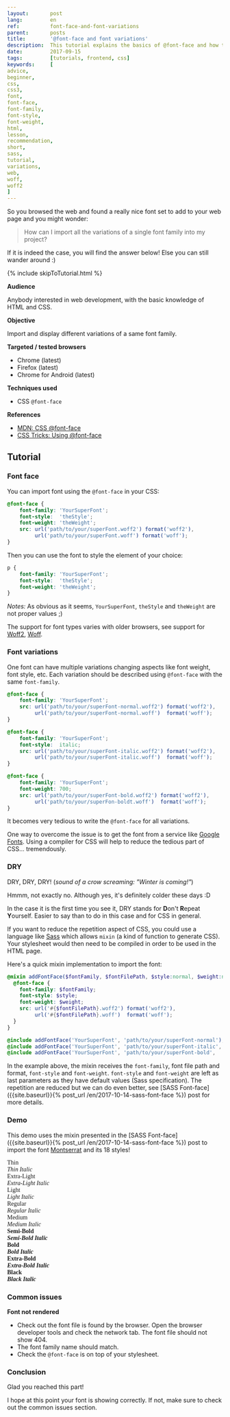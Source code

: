 ```yaml
---
layout:       post
lang:         en
ref:          font-face-and-font-variations
parent:       posts
title:        '@font-face and font variations'
description:  This tutorial explains the basics of @font-face and how to import multiple variation of a single font-family.
date:         2017-09-15
tags:         [tutorials, frontend, css]
keywords:     [
advice,
beginner,
css,
css3,
font,
font-face,
font-family,
font-style,
font-weight,
html,
lesson,
recommendation,
short,
sass,
tutorial,
variations,
web,
woff,
woff2
]
---
```


So you browsed the web and found a really nice font set to add to your web page and you might wonder: 

> How can I import all the variations of a single font family into my project?   

If it is indeed the case, you will find the answer below!
Else you can still wander around :)

{% include skipToTutorial.html %}

**Audience**

Anybody interested in web development, with the basic knowledge of HTML and CSS.

**Objective**

Import and display different variations of a same font family.

**Targeted / tested browsers**

- Chrome  (latest)
- Firefox (latest)
- Chrome for Android (latest)

**Techniques used**

- CSS `@font-face`

**References**

- [MDN: CSS @font-face](https://developer.mozilla.org/en-US/docs/Web/CSS/%40font-face)
- [CSS Tricks: Using @font-face](https://css-tricks.com/snippets/css/using-font-face/)

## Tutorial

### Font face

You can import font using the `@font-face` in your CSS:

```css
@font-face {
    font-family: 'YourSuperFont';
    font-style:  'theStyle';
    font-weight: 'theWeight';
    src: url('path/to/your/superFont.woff2') format('woff2'),
         url('path/to/your/superFont.woff') format('woff');
}
```

Then you can use the font to style the element of your choice:

```css
p {
    font-family: 'YourSuperFont';
    font-style:  'theStyle';
    font-weight: 'theWeight';
}
```

*Notes:* 
As obvious as it seems, `YourSuperFont`, `theStyle` and `theWeight` are not proper values ;)

The support for font types varies with older browsers, see support for  
[Woff2](http://caniuse.com/#search=woff2),
[Woff](http://caniuse.com/#search=woff).


### Font variations

One font can have multiple variations changing aspects like font weight, font style, etc.
Each variation should be described using `@font-face` with the same `font-family`.

```css
@font-face {
    font-family: 'YourSuperFont';
    src: url('path/to/your/superFont-normal.woff2') format('woff2'),
         url('path/to/your/superFont-normal.woff')  format('woff');
}

@font-face {
    font-family: 'YourSuperFont';
    font-style:  italic;
    src: url('path/to/your/superFont-italic.woff2') format('woff2'),
         url('path/to/your/superFont-italic.woff')  format('woff');
}

@font-face {
    font-family: 'YourSuperFont';
    font-weight: 700;
    src: url('path/to/your/superFont-bold.woff2') format('woff2'),
         url('path/to/your/superFon-boldt.woff')  format('woff');
}
```

It becomes very tedious to write the `@font-face` for all variations.

One way to overcome the issue is to get the font from a service like
[Google Fonts](https://fonts.google.com/).
Using a compiler for CSS will help to reduce the tedious part of CSS... tremendously.   

### DRY

DRY, DRY, DRY! (*sound of a crow screaming: "Winter is coming!"*)

Hmmm, not exactly no. Although yes, it's definitely colder these days :D

In the case it is the first time you see it, DRY stands for **D**on't **R**epeat **Y**ourself.
Easier to say than to do in this case and for CSS in general.

If you want to reduce the repetition aspect of CSS, you could use a language like [Sass](http://sass-lang.com) 
which allows `mixin` (a kind of function to generate CSS). 
Your stylesheet would then need to be compiled in order to be used in the HTML page.

Here's a quick mixin implementation to import the font:

```scss
@mixin addFontFace($fontFamily, $fontFilePath, $style:normal, $weight:normal) {
  @font-face {
    font-family: $fontFamily;
    font-style: $style;
    font-weight: $weight;
    src: url('#{$fontFilePath}.woff2') format('woff2'),
         url('#{$fontFilePath}.woff')  format('woff');
  }
}

@include addFontFace('YourSuperFont', 'path/to/your/superFont-normal');
@include addFontFace('YourSuperFont', 'path/to/your/superFont-italic', italic);
@include addFontFace('YourSuperFont', 'path/to/your/superFont-bold',   normal, 700);
```

In the example above, the mixin receives the `font-family`, font file path and format, `font-style` and `font-weight`.
`font-style` and `font-weight` are left as last parameters as they have default values (Sass specification).
The repetition are reduced but we can do even better, see 
[SASS Font-face]({{site.baseurl}}{% post_url /en/2017-10-14-sass-font-face %})
post for more details.

### Demo

This demo uses the mixin presented in the 
[SASS Font-face]({{site.baseurl}}{% post_url /en/2017-10-14-sass-font-face %}) post to import the font 
[Montserrat](https://fonts.google.com/specimen/Montserrat) and its 18 styles!


<div style="font-family: 'Montserrat'" class="mt-3 mb-3">
  <div style="font-weight: 100">Thin</div>
  <div style="font-style: italic; font-weight: 100">Thin Italic</div>
  <div style="font-weight: 200">Extra-Light</div>
  <div style="font-style: italic; font-weight: 200">Extra-Light Italic</div>
  <div style="font-weight: 300">Light</div>
  <div style="font-style: italic; font-weight: 300">Light Italic</div>
  <div style="font-weight: 400">Regular</div>
  <div style="font-style: italic; font-weight: 400">Regular Italic</div>
  <div style="font-weight: 500">Medium</div>
  <div style="font-style: italic; font-weight: 500">Medium Italic</div>
  <div style="font-weight: 600">Semi-Bold</div>
  <div style="font-style: italic; font-weight: 600">Semi-Bold Italic</div>
  <div style="font-weight: 700">Bold</div>
  <div style="font-style: italic; font-weight: 700">Bold Italic</div>
  <div style="font-weight: 800">Extra-Bold</div>
  <div style="font-style: italic; font-weight: 800">Extra-Bold Italic</div>
  <div style="font-weight: 900">Black</div>
  <div style="font-style: italic; font-weight: 900">Black Italic</div>
</div>

### Common issues

**Font not rendered**

- Check out the font file is found by the browser.
  Open the browser developer tools and check the network tab. The font file should not show 404.
- The font family name should match.
- Check the `@font-face` is on top of your stylesheet.


### Conclusion

Glad you reached this part!

I hope at this point your font is showing correctly.
If not, make sure to check out the common issues section.
